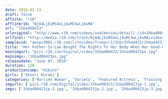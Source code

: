 ```yaml
---
date: 2019-01-13
draft: false
affsite: "r18"
afflinkr18: "NjA4LjEuMS4xLjAuMC4wLjAuMA"
url: "1hbad00423"
urloriginal: "http://www.r18.com/videos/vod/movies/detail/-/id=1hbad00423"
urlfinal: "http://media.r18.com/track/NjA4LjEuMS4xLjAuMC4wLjAuMA/videos/vod/movies/detail/-/id=1hbad00423"
samplevid: "awspv3001.r18.com/litevideo/freepv/1/1hb/1hbad423/1hbad423_dmb_w.mp4"
title: "Her Father-In-Law Bought The Rights To Her Body When Her Good-For-Nothing Debt-Ridden Husband Couldn't Pay Back The Money, She Was Forced To Pay Back His Debts By Becoming A Sex Slave For Her Father-In-Law Shiori Kuraki"
mainimgurl: "pics.r18.com/digital/video/1hbad00423/1hbad00423ps.jpg"
mainimgs: "1hbad00423ps.jpg"
releasedate: "June 07, 2018"
duration: 120
productioncomp: "Hibino"
girls: ['Shiori Kuraki']
categories: ['Married Woman', 'Variety', 'Featured Actress', 'Training', 'Drama', 'Hi-Def']
imgurls: ['pics.r18.com/digital/video/1hbad00423/1hbad00423jp-1.jpg', 'pics.r18.com/digital/video/1hbad00423/1hbad00423jp-2.jpg', 'pics.r18.com/digital/video/1hbad00423/1hbad00423jp-3.jpg', 'pics.r18.com/digital/video/1hbad00423/1hbad00423jp-4.jpg', 'pics.r18.com/digital/video/1hbad00423/1hbad00423jp-5.jpg', 'pics.r18.com/digital/video/1hbad00423/1hbad00423jp-6.jpg', 'pics.r18.com/digital/video/1hbad00423/1hbad00423jp-7.jpg', 'pics.r18.com/digital/video/1hbad00423/1hbad00423jp-8.jpg', 'pics.r18.com/digital/video/1hbad00423/1hbad00423jp-9.jpg', 'pics.r18.com/digital/video/1hbad00423/1hbad00423jp-10.jpg', 'pics.r18.com/digital/video/1hbad00423/1hbad00423jp-11.jpg', 'pics.r18.com/digital/video/1hbad00423/1hbad00423jp-12.jpg', 'pics.r18.com/digital/video/1hbad00423/1hbad00423jp-13.jpg', 'pics.r18.com/digital/video/1hbad00423/1hbad00423jp-14.jpg', 'pics.r18.com/digital/video/1hbad00423/1hbad00423jp-15.jpg', 'pics.r18.com/digital/video/1hbad00423/1hbad00423jp-16.jpg', 'pics.r18.com/digital/video/1hbad00423/1hbad00423jp-17.jpg', 'pics.r18.com/digital/video/1hbad00423/1hbad00423jp-18.jpg', 'pics.r18.com/digital/video/1hbad00423/1hbad00423jp-19.jpg', 'pics.r18.com/digital/video/1hbad00423/1hbad00423jp-20.jpg']
imgs: ['1hbad00423jp-1.jpg', '1hbad00423jp-2.jpg', '1hbad00423jp-3.jpg', '1hbad00423jp-4.jpg', '1hbad00423jp-5.jpg', '1hbad00423jp-6.jpg', '1hbad00423jp-7.jpg', '1hbad00423jp-8.jpg', '1hbad00423jp-9.jpg', '1hbad00423jp-10.jpg', '1hbad00423jp-11.jpg', '1hbad00423jp-12.jpg', '1hbad00423jp-13.jpg', '1hbad00423jp-14.jpg', '1hbad00423jp-15.jpg', '1hbad00423jp-16.jpg', '1hbad00423jp-17.jpg', '1hbad00423jp-18.jpg', '1hbad00423jp-19.jpg', '1hbad00423jp-20.jpg']
---
```

